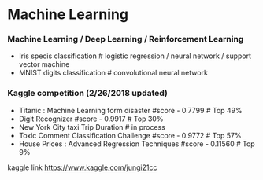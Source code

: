 # Machine Learning

### Machine Learning / Deep Learning / Reinforcement Learning
  - Iris specis classification # logistic regression / neural network / support vector machine
  - MNIST digits classification # convolutional neural network
  
### Kaggle competition (2/26/2018 updated)
  - Titanic : Machine Learning form disaster #score - 0.7799 # Top 49%
  - Digit Recognizer #score - 0.9917 # Top 30%
  - New York City taxi Trip Duration # in process
  - Toxic Comment Classification Challenge #score - 0.9772  # Top 57%
  - House Prices : Advanced Regression Techniques #score - 0.11560 # Top 9%



kaggle link
https://www.kaggle.com/jungi21cc
